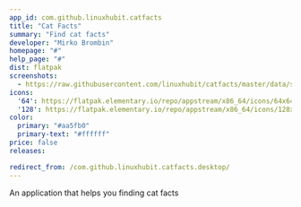 ```yaml
---
app_id: com.github.linuxhubit.catfacts
title: "Cat Facts"
summary: "Find cat facts"
developer: "Mirko Brombin"
homepage: "#"
help_page: "#"
dist: flatpak
screenshots:
  - https://raw.githubusercontent.com/linuxhubit/catfacts/master/data/screenshot-1.png
icons:
  '64': https://flatpak.elementary.io/repo/appstream/x86_64/icons/64x64/com.github.linuxhubit.catfacts.png
  '128': https://flatpak.elementary.io/repo/appstream/x86_64/icons/128x128/com.github.linuxhubit.catfacts.png
color:
  primary: "#aa5fb0"
  primary-text: "#ffffff"
price: false
releases:

redirect_from: /com.github.linuxhubit.catfacts.desktop/
---
```


<p>An application that helps you finding cat facts</p>